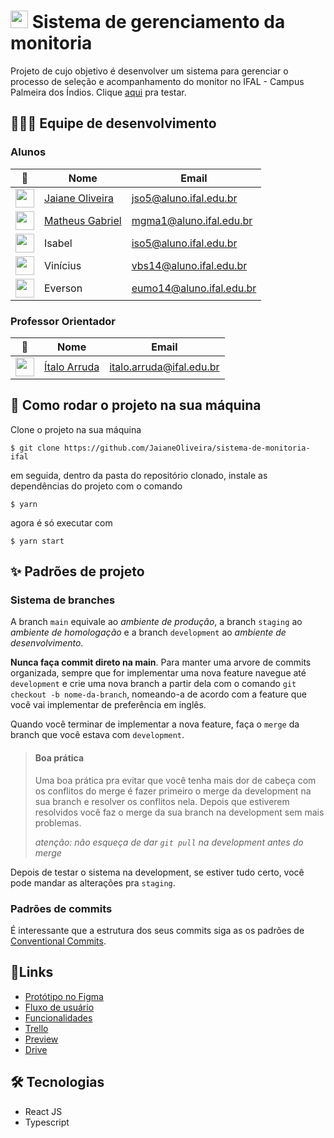 # <img src='https://upload.wikimedia.org/wikipedia/commons/thumb/1/15/Logotipo_IFET.svg/573px-Logotipo_IFET.svg.png' height='28'/>  Sistema de gerenciamento da monitoria 
Projeto de cujo objetivo é desenvolver um sistema para gerenciar o processo de seleção e acompanhamento do monitor no IFAL - Campus Palmeira dos Índios. Clique [aqui](https://sistema-de-monitoria-ifal.vercel.app/) pra testar.

## 👩🏽‍💻 Equipe de desenvolvimento

### Alunos

 📸 | Nome | Email
| --- | --- | --- |
 <img src='https://github.com/JaianeOliveira.png' height='30' /> | [Jaiane Oliveira](https://github.com/JaianeOliveira) | <jso5@aluno.ifal.edu.br>
 <img src='https://github.com/MthGabriel.png' height='30' /> | [Matheus Gabriel](https://github.com/MthGabriel) | <mgma1@aluno.ifal.edu.br>
 <img src='' height='30' /> | Isabel | <iso5@aluno.ifal.edu.br>
 <img src='' height='30' /> | Vinícius | <vbs14@aluno.ifal.edu.br>
 <img src='' height='30' /> | Everson | <eumo14@aluno.ifal.edu.br>
 


### Professor Orientador


 📸 | Nome | Email
| --- | --- | --- |
 <img src='https://github.com/profitalo.png' height='30' /> | [Ítalo Arruda](https://github.com/profitalo) | <italo.arruda@ifal.edu.br>



## 🚧 Como rodar o projeto na sua máquina
Clone o projeto na sua máquina
```
$ git clone https://github.com/JaianeOliveira/sistema-de-monitoria-ifal
```
em seguida, dentro da pasta do repositório clonado, instale as dependências do projeto com o comando
```
$ yarn
```
agora é só executar com 
```
$ yarn start
```

## ✨ Padrões de projeto

### Sistema de branches
A branch `main` equivale ao *ambiente de produção*, a branch `staging` ao *ambiente de homologação* e a branch `development` ao *ambiente de desenvolvimento*.

**Nunca faça commit direto na main**. Para manter uma arvore de commits organizada, sempre que for implementar uma nova feature navegue até `development` e crie uma nova branch a partir dela com o comando `git checkout -b nome-da-branch`, nomeando-a de acordo com a feature que você vai implementar de preferência em inglês. 

Quando você terminar de implementar a nova feature, faça o `merge` da branch que você estava com `development`.

> #### Boa prática
> Uma boa prática pra evitar que você tenha mais dor de cabeça com os conflitos do merge é fazer primeiro o merge da development na sua branch e resolver os conflitos nela. Depois que estiverem resolvidos você faz o merge da sua branch na development sem mais problemas.
>
> *atenção: não esqueça de dar `git pull` na development antes do merge*

Depois de testar o sistema na development, se estiver tudo certo, você pode mandar as alterações pra `staging`. 

### Padrões de commits
É interessante que a estrutura dos seus commits siga as os padrões de [Conventional Commits](https://www.conventionalcommits.org/en/v1.0.0/).


## 🔗Links

- [Protótipo no Figma](https://www.figma.com/file/5YDaF4Hdhlfvk7TqC0IEDt/Untitled?node-id=0%3A1)
- [Fluxo de usuário](https://www.figma.com/file/pkUbrUo49jNMsDexcLUA8r/Untitled?node-id=0%3A1)
- [Funcionalidades](https://www.figma.com/file/OrW7K6S51HSzmthFx3r5TI/Funcionalidades?node-id=0%3A1)
- [Trello](https://trello.com/b/jmmTGkmQ/sistema-de-gerenciamento-de-monitoria)
- [Preview](https://sistema-de-monitoria-ifal.vercel.app/)
- [Drive](https://drive.google.com/drive/folders/0AOp5ERKBOyQdUk9PVA)

## 🛠️ Tecnologias

- React JS
- Typescript
